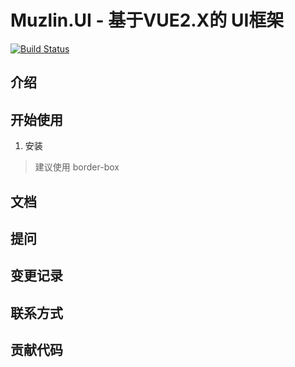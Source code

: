 # Muzlin.UI - 基于VUE2.X的 UI框架

[![Build Status](https://travis-ci.org/Muzlin/muzlin.UI.svg?branch=master)](https://travis-ci.org/Muzlin/muzlin.UI)

## 介绍

## 开始使用

1. 安装
> 建议使用 border-box


## 文档

## 提问

## 变更记录

## 联系方式

## 贡献代码
